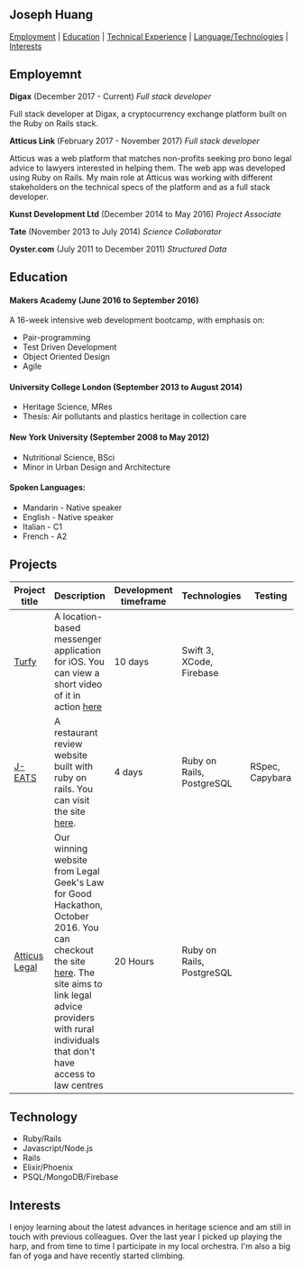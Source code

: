## Joseph Huang

[Employment](#employment) | [Education](#education) | [Technical Experience](#experience) | [Language/Technologies](#technology) | [Interests](#interests)


## Employemnt
**Digax** (December 2017 - Current)
*Full stack developer*

Full stack developer at Digax, a cryptocurrency exchange platform built on the Ruby on Rails stack.

**Atticus Link** (February 2017 - November 2017)
*Full stack developer*

Atticus was a web platform that matches non-profits seeking pro bono legal advice to lawyers interested in helping them. The web app was developed using Ruby on Rails. My main role at Atticus was working with different stakeholders on the technical specs of the platform and as a full stack developer.

**Kunst Development Ltd** (December 2014 to May 2016)
*Project Associate*

**Tate** (November 2013 to July 2014)
*Science Collaborator*

**Oyster.com** (July 2011 to December 2011)
*Structured Data*


## Education

#### Makers Academy (June 2016 to September 2016)

A 16-week intensive web development bootcamp, with emphasis on:
- Pair-programming
- Test Driven Development
- Object Oriented Design
- Agile

#### University College London (September 2013 to August 2014)

- Heritage Science, MRes
- Thesis: Air pollutants and plastics heritage in collection care


#### New York University (September 2008 to May 2012)

- Nutritional Science, BSci
- Minor in Urban Design and Architecture




#### Spoken Languages:
- Mandarin - Native speaker
- English - Native speaker
- Italian - C1
- French - A2


## Projects

Project title  | Description  									| Development timeframe | Technologies | Testing
------------- | ------------------------------	| ------------- |------------- |---------
[Turfy](https://github.com/lawrencedawson/turfy) | A location-based messenger application for iOS. You can view a short video of it in action [here](https://www.youtube.com/watch?feature=player_embedded&v=16ccXqqh5W8)  | 10 days | Swift 3, XCode, Firebase
[J-EATS](https://github.com/ercekal/yelp) | A restaurant review website built with ruby on rails. You can visit the site [here](https://j-eats.herokuapp.com). | 4 days | Ruby on Rails, PostgreSQL | RSpec, Capybara
[Atticus Legal](https://github.com/jh2633/Atticus_Legal) | Our winning website from Legal Geek's Law for Good Hackathon, October 2016. You can checkout the site [here](https://atticus-legal.herokuapp.com). The site aims to link legal advice providers with rural individuals that don't have access to law centres | 20 Hours | Ruby on Rails, PostgreSQL |


## Technology

- Ruby/Rails
- Javascript/Node.js
- Rails
- Elixir/Phoenix
- PSQL/MongoDB/Firebase


## Interests

I enjoy learning about the latest advances in heritage science and am still in touch with previous colleagues.
Over the last year I picked up playing the harp, and from time to time I participate in my local orchestra.
I'm also a big fan of yoga and have recently started climbing.
